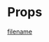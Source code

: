 # Props

[filename](https://raw.githubusercontent.com/johnfercher/taleslab/main/configs/props.json ':include :type=code')